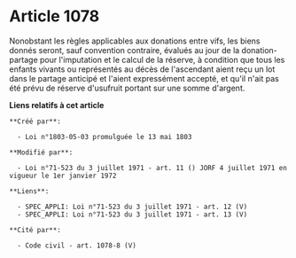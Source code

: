 # Article 1078

Nonobstant les règles applicables aux donations entre vifs, les biens donnés seront, sauf convention contraire, évalués au
jour de la donation-partage pour l'imputation et le calcul de la réserve, à condition que tous les enfants vivants ou
représentés au décès de l'ascendant aient reçu un lot dans le partage anticipé et l'aient expressément accepté, et qu'il
n'ait pas été prévu de réserve d'usufruit portant sur une somme d'argent.

**Liens relatifs à cet article**

	**Créé par**:

	  - Loi n°1803-05-03 promulguée le 13 mai 1803

	**Modifié par**:

	  - Loi n°71-523 du 3 juillet 1971 - art. 11 () JORF 4 juillet 1971 en vigueur le 1er janvier 1972

	**Liens**:

	  - SPEC_APPLI: Loi n°71-523 du 3 juillet 1971 - art. 12 (V)
	  - SPEC_APPLI: Loi n°71-523 du 3 juillet 1971 - art. 13 (V)

	**Cité par**:

	  - Code civil - art. 1078-8 (V)
